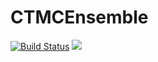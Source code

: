 # CTMCEnsemble

[![Build Status](https://travis-ci.com/innerlee/CTMCEnsemble.jl.svg?token=QaB6ijkBZpoUGF1MyQpy&branch=master)](https://travis-ci.com/innerlee/CTMCEnsemble.jl)
[![](https://img.shields.io/badge/docs-latest-blue.svg)](https://innerlee.github.io/CTMCEnsemble.jl/latest)
